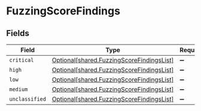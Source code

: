 # FuzzingScoreFindings


## Fields

| Field                                                                                            | Type                                                                                             | Required                                                                                         | Description                                                                                      |
| ------------------------------------------------------------------------------------------------ | ------------------------------------------------------------------------------------------------ | ------------------------------------------------------------------------------------------------ | ------------------------------------------------------------------------------------------------ |
| `critical`                                                                                       | [Optional[shared.FuzzingScoreFindingsList]](undefined/models/shared/fuzzingscorefindingslist.md) | :heavy_minus_sign:                                                                               | N/A                                                                                              |
| `high`                                                                                           | [Optional[shared.FuzzingScoreFindingsList]](undefined/models/shared/fuzzingscorefindingslist.md) | :heavy_minus_sign:                                                                               | N/A                                                                                              |
| `low`                                                                                            | [Optional[shared.FuzzingScoreFindingsList]](undefined/models/shared/fuzzingscorefindingslist.md) | :heavy_minus_sign:                                                                               | N/A                                                                                              |
| `medium`                                                                                         | [Optional[shared.FuzzingScoreFindingsList]](undefined/models/shared/fuzzingscorefindingslist.md) | :heavy_minus_sign:                                                                               | N/A                                                                                              |
| `unclassified`                                                                                   | [Optional[shared.FuzzingScoreFindingsList]](undefined/models/shared/fuzzingscorefindingslist.md) | :heavy_minus_sign:                                                                               | N/A                                                                                              |